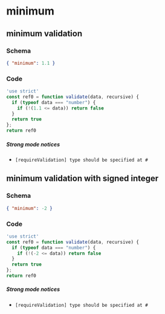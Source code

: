 # minimum

## minimum validation

### Schema

```json
{ "minimum": 1.1 }
```

### Code

```js
'use strict'
const ref0 = function validate(data, recursive) {
  if (typeof data === "number") {
    if (!(1.1 <= data)) return false
  }
  return true
};
return ref0
```

##### Strong mode notices

 * `[requireValidation] type should be specified at #`


## minimum validation with signed integer

### Schema

```json
{ "minimum": -2 }
```

### Code

```js
'use strict'
const ref0 = function validate(data, recursive) {
  if (typeof data === "number") {
    if (!(-2 <= data)) return false
  }
  return true
};
return ref0
```

##### Strong mode notices

 * `[requireValidation] type should be specified at #`

